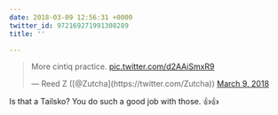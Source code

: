 ```yaml
---
date: 2018-03-09 12:56:31 +0000
twitter_id: 972169271991308289
title: ''

---
```

<blockquote class="twitter-tweet"><p lang="en" dir="ltr">More cintiq practice. <a href="https://t.co/d2AAiSmxR9">pic.twitter.com/d2AAiSmxR9</a></p>&mdash; Reed Z ([@Zutcha](https://twitter.com/Zutcha)) <a href="https://twitter.com/Zutcha/status/972166995218194433?ref_src=twsrc%5Etfw">March 9, 2018</a></blockquote>
<script async src="https://platform.twitter.com/widgets.js" charset="utf-8"></script>

Is that a Tailsko? You do such a good job with those. 👍👍
